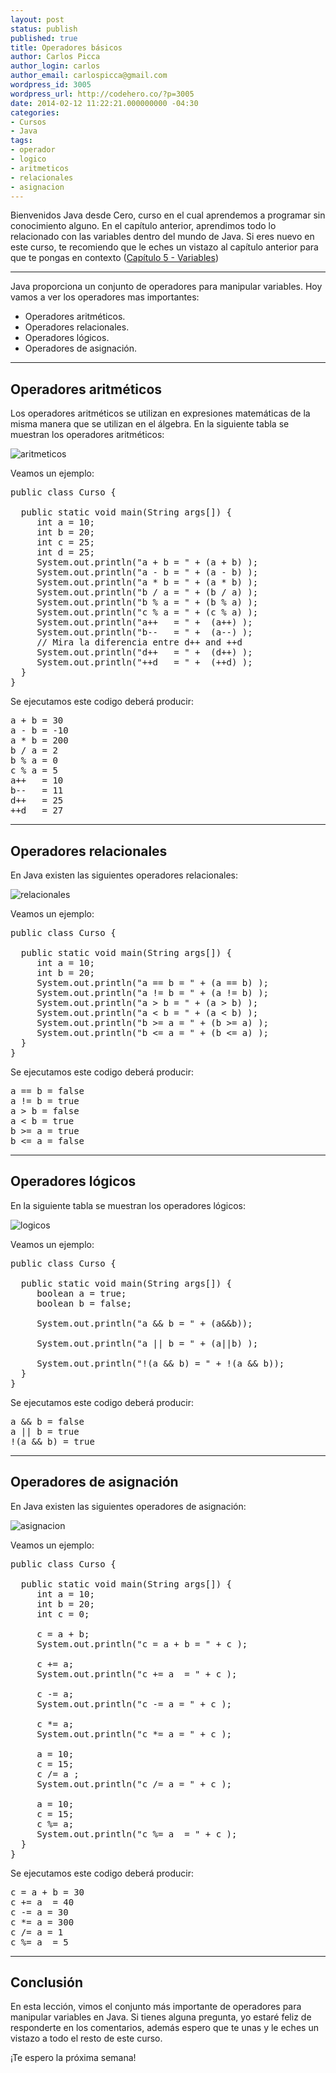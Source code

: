 ```yaml
---
layout: post
status: publish
published: true
title: Operadores básicos
author: Carlos Picca
author_login: carlos
author_email: carlospicca@gmail.com
wordpress_id: 3005
wordpress_url: http://codehero.co/?p=3005
date: 2014-02-12 11:22:21.000000000 -04:30
categories:
- Cursos
- Java
tags:
- operador
- logico
- aritmeticos
- relacionales
- asignacion
---
```

<p>Bienvenidos Java desde Cero, curso en el cual aprendemos a programar sin conocimiento alguno. En el capítulo anterior, aprendimos todo lo relacionado con las variables dentro del mundo de Java. Si eres nuevo en este curso, te recomiendo que le eches un vistazo al capítulo anterior para que te pongas en contexto (<a href="http://codehero.co/java-desde-cero-variables/">Capítulo 5 - Variables</a>)</p>

<hr />

<p>Java proporciona un conjunto de operadores para manipular variables. Hoy vamos a ver los operadores mas importantes:</p>

<ul>
<li>Operadores aritméticos.</li>
<li>Operadores relacionales.</li>
<li>Operadores lógicos.</li>
<li>Operadores de asignación.</li>
</ul>

<hr />

<h2>Operadores aritméticos</h2>

<p>Los operadores aritméticos se utilizan en expresiones matemáticas de la misma manera que se utilizan en el álgebra. En la siguiente tabla se muestran los operadores aritméticos:</p>

<p><img src="http://i.imgur.com/mq98l96.png" alt="aritmeticos" /></p>

<p>Veamos un ejemplo:</p>

<pre lang='java'>
public class Curso {

  public static void main(String args[]) {
     int a = 10;
     int b = 20;
     int c = 25;
     int d = 25;
     System.out.println("a + b = " + (a + b) );
     System.out.println("a - b = " + (a - b) );
     System.out.println("a * b = " + (a * b) );
     System.out.println("b / a = " + (b / a) );
     System.out.println("b % a = " + (b % a) );
     System.out.println("c % a = " + (c % a) );
     System.out.println("a++   = " +  (a++) );
     System.out.println("b--   = " +  (a--) );
     // Mira la diferencia entre d++ and ++d
     System.out.println("d++   = " +  (d++) );
     System.out.println("++d   = " +  (++d) );
  }
} 
</pre>

<p>Se ejecutamos este codigo deberá producir:</p>

<pre>
a + b = 30
a - b = -10
a * b = 200
b / a = 2
b % a = 0
c % a = 5
a++   = 10
b--   = 11
d++   = 25
++d   = 27
</pre>

<hr />

<h2>Operadores relacionales</h2>

<p>En Java existen las siguientes operadores relacionales:</p>

<p><img src="http://i.imgur.com/RrfSePS.png" alt="relacionales" /></p>

<p>Veamos un ejemplo:</p>

<pre lang='java'>
public class Curso {

  public static void main(String args[]) {
     int a = 10;
     int b = 20;
     System.out.println("a == b = " + (a == b) );
     System.out.println("a != b = " + (a != b) );
     System.out.println("a > b = " + (a > b) );
     System.out.println("a < b = " + (a < b) );
     System.out.println("b >= a = " + (b >= a) );
     System.out.println("b <= a = " + (b <= a) );
  }
} 
</pre>

<p>Se ejecutamos este codigo deberá producir:</p>

<pre>
a == b = false
a != b = true
a > b = false
a < b = true
b >= a = true
b <= a = false
</pre>

<hr />

<h2>Operadores lógicos</h2>

<p>En la siguiente tabla se muestran los operadores lógicos:</p>

<p><img src="http://i.imgur.com/iC44VCq.png" alt="logicos" /></p>

<p>Veamos un ejemplo:</p>

<pre lang='java'>
public class Curso {

  public static void main(String args[]) {
     boolean a = true;  
     boolean b = false; 

     System.out.println("a && b = " + (a&&b));

     System.out.println("a || b = " + (a||b) );

     System.out.println("!(a && b) = " + !(a && b));
  }
} 
</pre>

<p>Se ejecutamos este codigo deberá producir:</p>

<pre>
a && b = false
a || b = true
!(a && b) = true
</pre>

<hr />

<h2>Operadores de asignación</h2>

<p>En Java existen las siguientes operadores de asignación:</p>

<p><img src="http://i.imgur.com/mDuf4qU.png" alt="asignacion" /></p>

<p>Veamos un ejemplo:</p>

<pre lang='java'>
public class Curso {

  public static void main(String args[]) {
     int a = 10;    
     int b = 20;
     int c = 0;

     c = a + b;
     System.out.println("c = a + b = " + c );

     c += a;
     System.out.println("c += a  = " + c );

     c -= a;
     System.out.println("c -= a = " + c );

     c *= a;
     System.out.println("c *= a = " + c );

     a = 10;
     c = 15;
     c /= a ;
     System.out.println("c /= a = " + c );

     a = 10;
     c = 15;
     c %= a;
     System.out.println("c %= a  = " + c );
  }
} 
</pre>

<p>Se ejecutamos este codigo deberá producir:</p>

<pre>
c = a + b = 30
c += a  = 40
c -= a = 30
c *= a = 300
c /= a = 1
c %= a  = 5
</pre>

<hr />

<h2>Conclusión</h2>

<p>En esta lección, vimos el conjunto más importante de operadores para manipular variables en Java. Si tienes alguna pregunta, yo estaré feliz de responderte en los comentarios, además espero que te unas y le eches un vistazo a todo el resto de este curso.</p>

<p>¡Te espero la próxima semana!</p>
